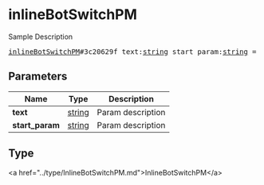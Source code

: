 # inlineBotSwitchPM

Sample Description

<pre>
<a href="../constructor/inlineBotSwitchPM.md">inlineBotSwitchPM</a>#3c20629f text:<a href="../type/string.md">string</a> start_param:<a href="../type/string.md">string</a> = <a href="../type/InlineBotSwitchPM.md">InlineBotSwitchPM</a>;
</pre>

## Parameters

| Name | Type | Description |
|------|:----:|-------------|
| **text** | <a href="../type/string.md">string</a> | Param description |
| **start_param** | <a href="../type/string.md">string</a> | Param description |

## Type

&lt;a href=&#34;../type/InlineBotSwitchPM.md&#34;&gt;InlineBotSwitchPM&lt;/a&gt;
